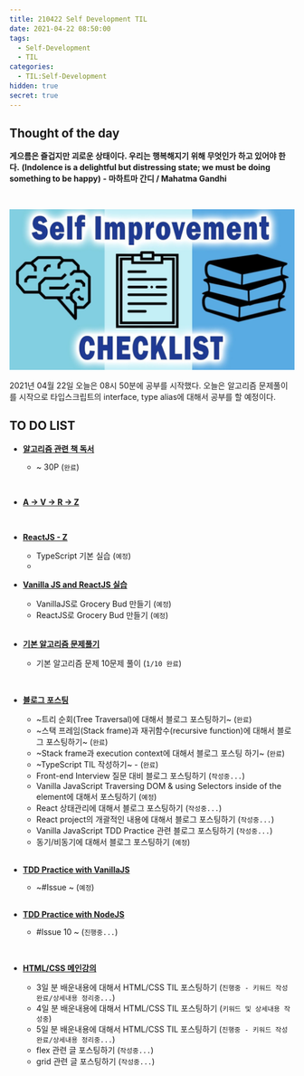 ```yaml
---
title: 210422 Self Development TIL
date: 2021-04-22 08:50:00
tags:
  - Self-Development
  - TIL
categories:
  - TIL:Self-Development
hidden: true
secret: true
---
```


## **Thought of the day**

**게으름은 즐겁지만 괴로운 상태이다. 우리는 행복해지기 위해 무엇인가 하고 있어야 한다.**
**(Indolence is a delightful but distressing state; we must be doing something to be happy)**
**- 마하트마 간디 / Mahatma Gandhi**

<br/>

![](/images/post_images/self-development-img.jpeg)

2021년 04월 22일 오늘은 08시 50분에 공부를 시작했다. 오늘은 알고리즘 문제풀이를 시작으로 타입스크립트의 interface, type alias에 대해서 공부를 할 예정이다.

## **TO DO LIST**

- <ins>**알고리즘 관련 책 독서**</ins>

  - \~ 30P (`완료`)

    <br/>

- <ins>**A → V → R → Z**</ins>

    <br/>

- <ins>**ReactJS - Z**</ins>

  - TypeScript 기본 실습 (`예정`)
  - <br/>

- <ins>**Vanilla JS and ReactJS 실습**</ins>

  - VanillaJS로 Grocery Bud 만들기 (`예정`)
  - ReactJS로 Grocery Bud 만들기 (`예정`)

  <!-- more -->

  <br/>

- <ins>**기본 알고리즘 문제풀기**</ins>

  - 기본 알고리즘 문제 10문제 풀이 (`1/10 완료`)

    <br/>

- <ins>**블로그 포스팅**</ins>

  - ~트리 순회(Tree Traversal)에 대해서 블로그 포스팅하기~ (`완료`)
  - ~스택 프레임(Stack frame)과 재귀함수(recursive function)에 대해서 블로그 포스팅하기~ (`완료`)
  - ~Stack frame과 execution context에 대해서 블로그 포스팅 하기~ (`완료`)
  - ~TypeScript TIL 작성하기~ - (`완료`)
  - Front-end Interview 질문 대비 블로그 포스팅하기 (`작성중...`)
  - Vanilla JavaScript Traversing DOM & using Selectors inside of the element에 대해서 포스팅하기 (`예정`)
  - React 상태관리에 대해서 블로그 포스팅하기 (`작성중...`)
  - React project의 개괄적인 내용에 대해서 블로그 포스팅하기 (`작성중...`)
  - Vanilla JavaScript TDD Practice 관련 블로그 포스팅하기 (`작성중...`)
  - 동기/비동기에 대해서 블로그 포스팅하기 (`예정`)

  <br/>

- <ins>**TDD Practice with VanillaJS**</ins>

  - ~#Issue ~ (`예정`)

  <br/>

- <ins>**TDD Practice with NodeJS**</ins>

  - #Issue 10 ~ (`진행중...`)

    <br/>

- <ins>**HTML/CSS 메인강의**</ins>

  - 3일 분 배운내용에 대해서 HTML/CSS TIL 포스팅하기 (`진행중 - 키워드 작성 완료/상세내용 정리중...`)
  - 4일 분 배운내용에 대해서 HTML/CSS TIL 포스팅하기 (`키워드 및 상세내용 작성중`)
  - 5일 분 배운내용에 대해서 HTML/CSS TIL 포스팅하기 (`진행중 - 키워드 작성 완료/상세내용 정리중...`)
  - flex 관련 글 포스팅하기 (`작성중...`)
  - grid 관련 글 포스팅하기 (`작성중...`)

  <br/>

